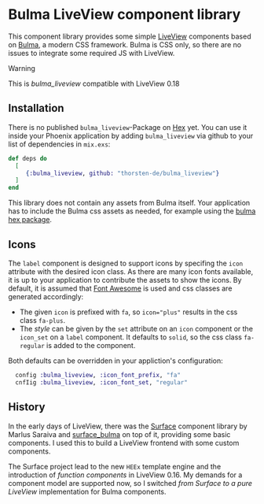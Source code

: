 # Bulma LiveView component library

This component library provides some simple [LiveView](https://hexdocs.pm/phoenix_live_view) components based on [Bulma](https://bulma.io/), a modern CSS framework. Bulma is CSS only, so there are no issues to integrate some required JS with LiveView.

> [!WARNING]
> This is _bulma_liveview_ compatible with LiveView 0.18

## Installation

There is no published `bulma_liveview`-Package on [Hex](https://hex.pm) yet. You can use it inside your Phoenix application by adding `bulma_liveview` via github to your list of dependencies in `mix.exs`:

```elixir
def deps do
  [
     {:bulma_liveview, github: "thorsten-de/bulma_liveview"}
  ]
end
```

This library does not contain any assets from Bulma itself. Your application has to include the Bulma css assets as needed, for example using the [bulma hex package](https://hexdocs.pm/bulma).

## Icons

The `label` component is designed to support icons by specifing the `icon` attribute with the desired icon class. As there are many icon fonts available, it is up to your application to contribute the assets to show the icons. By default, it is assumed that [Font Awesome](https://fontawesome.com/) is used and css classes are generated accordingly:

- The given `icon` is prefixed with `fa`, so `icon="plus"` results in the css class `fa-plus`.
- The _style_ can be given by the `set` attribute on an `icon` component or the  `icon_set` on a `label` component. It defaults to `solid`, so the css class `fa-regular` is added to the  component.

Both defaults can be overridden in your appliction's configuration:

```elixir
  config :bulma_liveview, :icon_font_prefix, "fa"
  cnfIig :bulma_liveview, :icon_font_set, "regular"
```

## History

In the early days of LiveView, there was the [Surface](https://github.com/surface-ui/surface) component library by Marlus Saraiva and [surface_bulma](https://github.com/surface-ui/surface_bulma) on top of it, providing some basic components. I used this to build a LiveView frontend with some custom components.

The Surface project lead to the new `HEEx` template engine and the introduction of _function components_ in LiveView 0.16. My demands for a component model are supported now, so I switched _from Surface to a pure LiveView_ implementation for Bulma components.
